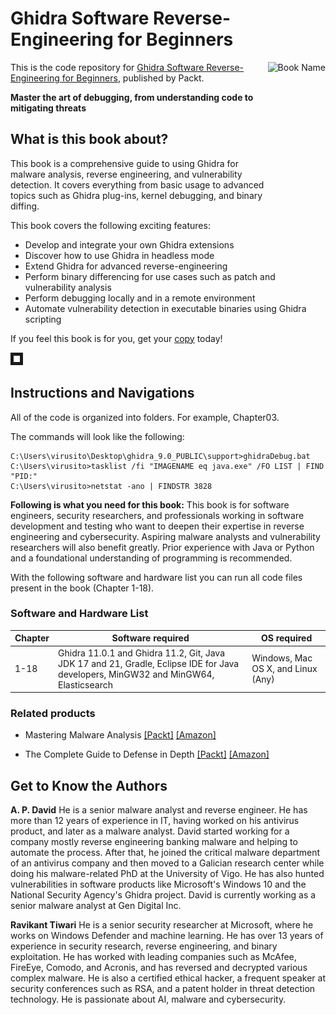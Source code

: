 # Ghidra Software Reverse-Engineering for Beginners

<a href="https://www.packtpub.com/en-us/product/ghidra-software-reverse-engineering-for-beginners-9781835889824"><img src="https://m.media-amazon.com/images/I/71-ueJQf1nL._SY425_.jpg" alt="Book Name" height="256px" align="right"></a>

This is the code repository for [Ghidra Software Reverse-Engineering for Beginners](https://www.packtpub.com/en-us/product/ghidra-software-reverse-engineering-for-beginners-9781835889824), published by Packt.

**Master the art of debugging, from understanding code to mitigating threats**

## What is this book about?
This book is a comprehensive guide to using Ghidra for malware analysis, reverse engineering, and vulnerability detection. It covers everything from basic usage to advanced topics such as Ghidra plug-ins, kernel debugging, and binary diffing.

This book covers the following exciting features: 
* Develop and integrate your own Ghidra extensions
* Discover how to use Ghidra in headless mode
* Extend Ghidra for advanced reverse-engineering
* Perform binary differencing for use cases such as patch and vulnerability analysis
* Perform debugging locally and in a remote environment
* Automate vulnerability detection in executable binaries using Ghidra scripting

If you feel this book is for you, get your [copy](https://www.amazon.com/Ghidra-Software-Reverse-Engineering-Beginners-ebook/dp/B0DHZQVDXJ) today!

<a href="https://www.packtpub.com/?utm_source=github&utm_medium=banner&utm_campaign=GitHubBanner"><img src="https://raw.githubusercontent.com/PacktPublishing/GitHub/master/GitHub.png" alt="https://www.packtpub.com/" border="5" /></a>

## Instructions and Navigations
All of the code is organized into folders. For example, Chapter03.

The commands will look like the following:
```
C:\Users\virusito\Desktop\ghidra_9.0_PUBLIC\support>ghidraDebug.bat
C:\Users\virusito>tasklist /fi "IMAGENAME eq java.exe" /FO LIST | FIND "PID:"
C:\Users\virusito>netstat -ano | FINDSTR 3828
```

**Following is what you need for this book:**
This book is for software engineers, security researchers, and professionals working in software development and testing who want to deepen their expertise in reverse engineering and cybersecurity. Aspiring malware analysts and vulnerability researchers will also benefit greatly. Prior experience with Java or Python and a foundational understanding of programming is recommended.

With the following software and hardware list you can run all code files present in the book (Chapter 1-18).

### Software and Hardware List

| Chapter  | Software required                                        																			   | OS required                       |
| -------- | --------------------------------------------------------------------------------------------------------------------------------------| ----------------------------------|
| 1-18     | Ghidra 11.0.1 and Ghidra 11.2, Git, Java JDK 17 and 21, Gradle, Eclipse IDE for Java developers, MinGW32 and MinGW64, Elasticsearch   | Windows, Mac OS X, and Linux (Any)|


### Related products <Other books you may enjoy>
* Mastering Malware Analysis [[Packt]](https://www.packtpub.com/en-us/product/mastering-malware-analysis-9781803230818) [[Amazon]](https://www.amazon.com/Mastering-Malware-Analysis-practical-cybercrime-ebook/dp/B0B3XRB7W7)

* The Complete Guide to Defense in Depth [[Packt]](https://www.packtpub.com/en-us/product/the-complete-guide-to-defense-in-depth-9781835464731) [[Amazon]](https://www.amazon.com/Complete-Guide-Defense-Depth-identify-ebook/dp/B0D8KV6N6S)

## Get to Know the Authors
**A. P. David**
He is a senior malware analyst and reverse engineer. He has more than 12 years of experience in IT, having worked on his antivirus product, and later as a malware analyst. David started working for a company mostly reverse engineering banking malware and helping to automate the process. After that, he joined the critical malware department of an antivirus company and then moved to a Galician research center while doing his malware-related PhD at the University of Vigo. He has also hunted vulnerabilities in software products like Microsoft's Windows 10 and the National Security Agency's Ghidra project. David is currently working as a senior malware analyst at Gen Digital Inc.

**Ravikant Tiwari**
He is a senior security researcher at Microsoft, where he works on Windows Defender and machine learning. He has over 13 years of experience in security research, reverse engineering, and binary exploitation. He has worked with leading companies such as McAfee, FireEye, Comodo, and Acronis, and has reversed and decrypted various complex malware. He is also a certified ethical hacker, a frequent speaker at security conferences such as RSA, and a patent holder in threat detection technology. He is passionate about AI, malware and cybersecurity.
